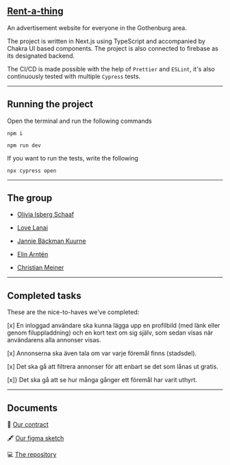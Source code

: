 ## [Rent-a-thing](https://thing-a-rent.netlify.app/)

An advertisement website for everyone in the Gothenburg area.

The project is written in Next.js using TypeScript and accompanied by Chakra UI based components. The project is also connected to firebase as its designated backend.

The CI/CD is made possible with the help of `Prettier` and `ESLint`, it's also continuously tested with multiple `Cypress` tests.

---

## Running the project

Open the terminal and run the following commands

`npm i`

`npm run dev`

If you want to run the tests, write the following

`npx cypress open`

---

## The group

- [Olivia Isberg Schaaf](https://github.com/OliviaIsberg)

- [Love Lanai](https://github.com/lovelanai)

- [Jannie Bäckman Kuurne](https://github.com/JannieBackman)

- [Elin Arntén](https://github.com/elinarnten)

- [Christian Meiner](https://github.com/miMeiner)

---

## Completed tasks

These are the nice-to-haves we've completed:

[x] En inloggad användare ska kunna lägga upp en profilbild (med länk eller genom filuppladdning) och en kort text om sig själv, som sedan visas när användarens alla annonser visas.

[x] Annonserna ska även tala om var varje föremål finns (stadsdel).

[x] Det ska gå att filtrera annonser för att enbart se det som lånas ut gratis.

[x]} Det ska gå att se hur många gånger ett föremål har varit uthyrt.

---

## Documents

📄 [Our contract](https://docs.google.com/document/d/1KO1oJd0XK7Lz1L969oqlmCEDcKuiE6zo9ytsnUBIpdg/edit)

🖋️ [Our figma sketch](https://www.figma.com/file/1LmnM3MpbVs8ICyt3YpZft/Arbetsmetodik?node-id=0%3A1&t=RhMQbaxDGZPBWwgA-1)

💻 [The repository](https://github.com/miMeiner/rent-a-thing)
